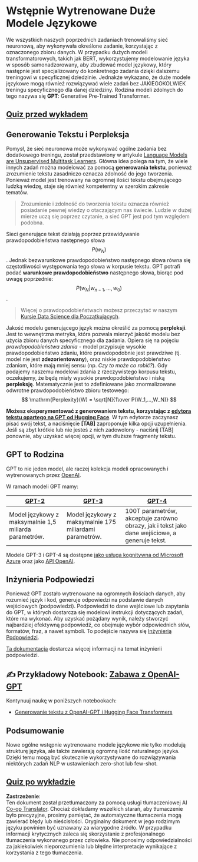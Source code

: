 <!--
CO_OP_TRANSLATOR_METADATA:
{
  "original_hash": "2efbb183384a50f0fc0cde02534d912f",
  "translation_date": "2025-08-24T10:21:15+00:00",
  "source_file": "lessons/5-NLP/20-LangModels/README.md",
  "language_code": "pl"
}
-->
# Wstępnie Wytrenowane Duże Modele Językowe

We wszystkich naszych poprzednich zadaniach trenowaliśmy sieć neuronową, aby wykonywała określone zadanie, korzystając z oznaczonego zbioru danych. W przypadku dużych modeli transformatorowych, takich jak BERT, wykorzystujemy modelowanie języka w sposób samonadzorowany, aby zbudować model językowy, który następnie jest specjalizowany do konkretnego zadania dzięki dalszemu treningowi w specyficznej dziedzinie. Jednakże wykazano, że duże modele językowe mogą również rozwiązywać wiele zadań bez JAKIEGOKOLWIEK treningu specyficznego dla danej dziedziny. Rodzina modeli zdolnych do tego nazywa się **GPT**: Generative Pre-Trained Transformer.

## [Quiz przed wykładem](https://ff-quizzes.netlify.app/en/ai/quiz/39)

## Generowanie Tekstu i Perpleksja

Pomysł, że sieć neuronowa może wykonywać ogólne zadania bez dodatkowego treningu, został przedstawiony w artykule [Language Models are Unsupervised Multitask Learners](https://cdn.openai.com/better-language-models/language_models_are_unsupervised_multitask_learners.pdf). Główna idea polega na tym, że wiele innych zadań można modelować za pomocą **generowania tekstu**, ponieważ zrozumienie tekstu zasadniczo oznacza zdolność do jego tworzenia. Ponieważ model jest trenowany na ogromnej ilości tekstu obejmującego ludzką wiedzę, staje się również kompetentny w szerokim zakresie tematów.

> Zrozumienie i zdolność do tworzenia tekstu oznacza również posiadanie pewnej wiedzy o otaczającym nas świecie. Ludzie w dużej mierze uczą się poprzez czytanie, a sieć GPT jest pod tym względem podobna.

Sieci generujące tekst działają poprzez przewidywanie prawdopodobieństwa następnego słowa $$P(w_N)$$. Jednak bezwarunkowe prawdopodobieństwo następnego słowa równa się częstotliwości występowania tego słowa w korpusie tekstu. GPT potrafi podać **warunkowe prawdopodobieństwo** następnego słowa, biorąc pod uwagę poprzednie: $$P(w_N | w_{n-1}, ..., w_0)$$.

> Więcej o prawdopodobieństwach możesz przeczytać w naszym [Kursie Data Science dla Początkujących](https://github.com/microsoft/Data-Science-For-Beginners/tree/main/1-Introduction/04-stats-and-probability).

Jakość modelu generującego język można określić za pomocą **perpleksji**. Jest to wewnętrzna metryka, która pozwala mierzyć jakość modelu bez użycia zbioru danych specyficznego dla zadania. Opiera się na pojęciu *prawdopodobieństwa zdania* - model przypisuje wysokie prawdopodobieństwo zdaniu, które prawdopodobnie jest prawdziwe (tj. model nie jest **zdezorientowany**), oraz niskie prawdopodobieństwo zdaniom, które mają mniej sensu (np. *Czy to może co robić?*). Gdy podajemy naszemu modelowi zdania z rzeczywistego korpusu tekstu, oczekujemy, że będą miały wysokie prawdopodobieństwo i niską **perpleksję**. Matematycznie jest to zdefiniowane jako znormalizowane odwrotne prawdopodobieństwo zbioru testowego:
$$
\mathrm{Perplexity}(W) = \sqrt[N]{1\over P(W_1,...,W_N)}
$$ 

**Możesz eksperymentować z generowaniem tekstu, korzystając z [edytora tekstu opartego na GPT od Hugging Face](https://transformer.huggingface.co/doc/gpt2-large)**. W tym edytorze zaczynasz pisać swój tekst, a naciśnięcie **[TAB]** zaproponuje kilka opcji uzupełnienia. Jeśli są zbyt krótkie lub nie jesteś z nich zadowolony - naciśnij [TAB] ponownie, aby uzyskać więcej opcji, w tym dłuższe fragmenty tekstu.

## GPT to Rodzina

GPT to nie jeden model, ale raczej kolekcja modeli opracowanych i wytrenowanych przez [OpenAI](https://openai.com). 

W ramach modeli GPT mamy:

| [GPT-2](https://huggingface.co/docs/transformers/model_doc/gpt2#openai-gpt2) | [GPT-3](https://openai.com/research/language-models-are-few-shot-learners) | [GPT-4](https://openai.com/gpt-4) |
| -- | -- | -- |
| Model językowy z maksymalnie 1,5 miliarda parametrów. | Model językowy z maksymalnie 175 miliardami parametrów. | 100T parametrów, akceptuje zarówno obrazy, jak i tekst jako dane wejściowe, a generuje tekst. |

Modele GPT-3 i GPT-4 są dostępne [jako usługa kognitywna od Microsoft Azure](https://azure.microsoft.com/en-us/services/cognitive-services/openai-service/#overview?WT.mc_id=academic-77998-cacaste) oraz jako [API OpenAI](https://openai.com/api/).

## Inżynieria Podpowiedzi

Ponieważ GPT zostało wytrenowane na ogromnych ilościach danych, aby rozumieć język i kod, generuje odpowiedzi na podstawie danych wejściowych (podpowiedzi). Podpowiedzi to dane wejściowe lub zapytania do GPT, w których dostarcza się modelowi instrukcji dotyczących zadań, które ma wykonać. Aby uzyskać pożądany wynik, należy stworzyć najbardziej efektywną podpowiedź, co obejmuje wybór odpowiednich słów, formatów, fraz, a nawet symboli. To podejście nazywa się [Inżynierią Podpowiedzi](https://learn.microsoft.com/en-us/shows/ai-show/the-basics-of-prompt-engineering-with-azure-openai-service?WT.mc_id=academic-77998-bethanycheum).

[Ta dokumentacja](https://learn.microsoft.com/en-us/semantic-kernel/prompt-engineering/?WT.mc_id=academic-77998-bethanycheum) dostarcza więcej informacji na temat inżynierii podpowiedzi.

## ✍️ Przykładowy Notebook: [Zabawa z OpenAI-GPT](../../../../../lessons/5-NLP/20-LangModels/GPT-PyTorch.ipynb)

Kontynuuj naukę w poniższych notebookach:

* [Generowanie tekstu z OpenAI-GPT i Hugging Face Transformers](../../../../../lessons/5-NLP/20-LangModels/GPT-PyTorch.ipynb)

## Podsumowanie

Nowe ogólne wstępnie wytrenowane modele językowe nie tylko modelują strukturę języka, ale także zawierają ogromną ilość naturalnego języka. Dzięki temu mogą być skutecznie wykorzystywane do rozwiązywania niektórych zadań NLP w ustawieniach zero-shot lub few-shot.

## [Quiz po wykładzie](https://ff-quizzes.netlify.app/en/ai/quiz/40)

**Zastrzeżenie**:  
Ten dokument został przetłumaczony za pomocą usługi tłumaczeniowej AI [Co-op Translator](https://github.com/Azure/co-op-translator). Chociaż dokładamy wszelkich starań, aby tłumaczenie było precyzyjne, prosimy pamiętać, że automatyczne tłumaczenia mogą zawierać błędy lub nieścisłości. Oryginalny dokument w jego rodzimym języku powinien być uznawany za wiarygodne źródło. W przypadku informacji krytycznych zaleca się skorzystanie z profesjonalnego tłumaczenia wykonanego przez człowieka. Nie ponosimy odpowiedzialności za jakiekolwiek nieporozumienia lub błędne interpretacje wynikające z korzystania z tego tłumaczenia.